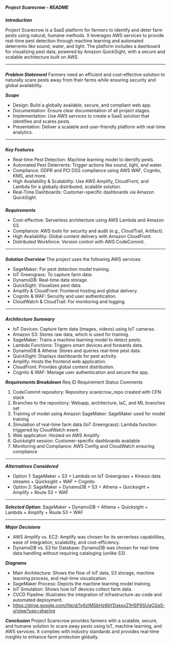 
***Project Scarecrow - README***
###
***Introduction***

Project Scarecrow is a SaaS platform for farmers to identify and deter farm pests using natural, humane methods. It leverages AWS services to provide real-time pest detection through machine learning and automated deterrents like sound, water, and light. The platform includes a dashboard for visualizing pest data, powered by Amazon QuickSight, with a secure and scalable architecture built on AWS.
***
###
***Problem Statement***
Farmers need an efficient and cost-effective solution to naturally scare pests away from their farms while ensuring security and global availability.

***Scope***
* Design: Build a globally available, secure, and compliant web app.
* Documentation: Ensure clear documentation of all project stages.
* Implementation: Use AWS services to create a SaaS solution that identifies and scares pests.
* Presentation: Deliver a scalable and user-friendly platform with real-time analytics.
***

###
***Key Features***
* Real-time Pest Detection: Machine learning model to identify pests.
* Automated Pest Deterrents: Trigger actions like sound, light, and water.
* Compliance: GDPR and PCI DSS compliance using AWS WAF, Cognito, KMS, and more.
* High Availability & Scalability: Use AWS Amplify, CloudFront, and Lambda for a globally distributed, scalable solution.
* Real-Time Dashboards: Customer-specific dashboards via Amazon QuickSight.

###
***Requirements***
* Cost-effective: Serverless architecture using AWS Lambda and Amazon S3.
* Compliance: AWS tools for security and audit (e.g., CloudTrail, Artifact).
* High Availability: Global content delivery with Amazon CloudFront.
* Distributed Workforce: Version control with AWS CodeCommit.

***
###
***Solution Overview***
The project uses the following AWS services:

* SageMaker: For pest detection model training.
* IoT Greengrass: To capture farm data.
* DynamoDB: Real-time data storage.
* QuickSight: Visualizes pest data.
* Amplify & CloudFront: Frontend hosting and global delivery.
* Cognito & WAF: Security and user authentication.
* CloudWatch & CloudTrail: For monitoring and logging.
***
###

***Architecture Summary***
* IoT Devices: Capture farm data (images, videos) using IoT cameras.
* Amazon S3: Stores raw data, which is used for training.
* SageMaker: Trains a machine learning model to detect pests.
* Lambda Functions: Triggers smart devices and forwards data.
* DynamoDB & Athena: Stores and queries real-time pest data.
* QuickSight: Displays dashboards for pest activity.
* Amplify: Hosts the frontend web application.
* CloudFront: Provides global content distribution.
* Cognito & WAF: Manage user authentication and secure the app.



***Requirements Breakdown***
Req ID	Requirement	Status	Comments
1.	CodeCommit repository:	Repository scarecrow_repo created with CFN stack
2.	Branches to the repository:	Webapp, architecture, IaC, and ML branches set
3.	Training of model using Amazon SageMaker: SageMaker used for model training
4.	Simulation of real-time farm data (IoT Greengrass): Lambda function triggered by CloudWatch event
5.	Web application	:Hosted on AWS Amplify
6.	Quicksight session: Customer-specific dashboards available
7.	Monitoring and Compliance: AWS Config and CloudWatch ensuring compliance

***

***Alternatives Considered***

* Option 1: SageMaker + S3 + Lambda on IoT Greengrass + Kinesis data streams + Quicksight + WAF + Cognito
* Option 2: SageMaker + DynamoDB + S3 + Athena + Quicksight + Amplify + Route 53 + WAF
***

***Selected Option:*** SageMaker + DynamoDB + Athena + Quicksight + Lambda + Amplify + Route 53 + WAF

***

***Major Decisions***
* AWS Amplify vs. EC2: Amplify was chosen for its serverless capabilities, ease of integration, scalability, and cost-efficiency.
* DynamoDB vs. S3 for Database: DynamoDB was chosen for real-time data handling without requiring cataloging (unlike S3).

***Diagrams***
* Main Architecture: Shows the flow of IoT data, S3 storage, machine learning process, and real-time visualization.
* SageMaker Process: Depicts the machine learning model training.
* IoT Simulation: Shows how IoT devices collect farm data.
* CI/CD Pipeline: Illustrates the integration of infrastructure-as-code and automated deployment.
* https://drive.google.com/file/d/1y6zlMSbHz6bYDskpxZ1HSP9SUgO2qS-y/view?usp=sharing


***Conclusion***
Project Scarecrow provides farmers with a scalable, secure, and humane solution to scare away pests using IoT, machine learning, and AWS services. It complies with industry standards and provides real-time insights to enhance farm protection globally.
